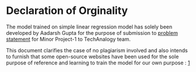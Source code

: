 # Declaration of Orginality 

The  model trained on simple linear regression model has solely been developed by Aadarsh Gupta for the purpose of submission to [problem statement](https://classroom.google.com/u/0/c/Mzc2NTgwMDk3MjM1/a/Mzc5NjI5ODc2MTg0/details) for Minor Project-1 to TechAnalogy team.

This document clarifies the case of no plagiarism involved and also intends to furnish that some open-source websites have been used for the sole purpose of reference and learning to train the model for our own purpose : [1](https://towardsdatascience.com/machine-learning-simple-linear-regression)
